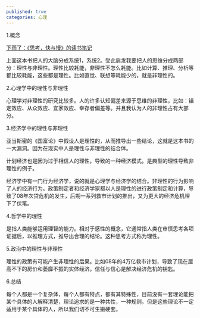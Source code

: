 ```yaml
---
published: true
categories: 心理
---
```

1.概念

[下雨了：《思考，快与慢》的读书笔记](https://zhuanlan.zhihu.com/p/460725849)

上面这本书把人的大脑分成系统1，系统2。受此启发我要把人的思维分成两部分：理性与非理性。理性比较耗能，非理性不怎么耗能。比如计算、推理、分析等都比较耗能，这些都是理性。比如直觉、联想等耗能少的，就是非理性的。

2.心理学中的理性与非理性

心理学对非理性的研究比较多。人的许多认知偏差来源于思维的非理性，比如：锚定效应、从众效应、宜家效应、幸存者偏差等。并且我认为人的非理性占有大部分。

3.经济学中的理性与非理性

亚当斯密的《国富论》中假设人是理性的，从而推导出一些结论，这就是这本书的一大漏洞。因为在现实中人是理性与非理性的结合体。

计划经济也是因为过于相信人的理性，导致的一种经济模式。是典型的理性导致非理性的例子。

经济学中有一门行为经济学，说的就是心理学与经济学的结合。非理性的行为影响了人的经济行为。政策制定者和经济学家都以人是理性的进行政策制定和计算，导致了08年次贷危机的发生，后期一系列救市计划的推出，又为更大的经济危机埋下了伏笔。

4.哲学中的理性

是指人类能够运用理智的能力。相对于感性的概念，它通常指人类在审慎思考各项证据后，以推理方式，推导出合理的结论。这种思考方式称为理性。 

5.政治中的理性与非理性

理性的政策有可能产生非理性的后果。比如08年的4万亿救市计划，导致了现在居高不下的房价和萎靡不振的实体经济。信任与信心是解决经济危机的钥匙。

6.总结

每个人都是一个复杂体，每个人都有特点，都有其特殊性，目前没有一套理论能把某个具体的人解释清楚，理论追求的是一种共性，一种规则。但是这些理论不一定适用于某个具体的人，所以我们切不可生搬硬套。